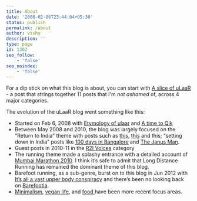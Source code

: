 ```yaml
---
title: About
date: '2008-02-06T23:44:04+05:30'
status: publish
permalink: /about
author: vishy
description: ''
type: page
id: 1302
seo_follow:
    - 'false'
seo_noindex:
    - 'false'
---
```

For a dip stick on what this blog is about, you can start with [A slice of uLaaR](https://www.ulaar.com/2020/09/24/a-slice-of-ulaar/) - a post that strings together 11 posts that I'm *not ashamed* of, across 4 major categories. 

The evolution of the uLaaR blog went something like this:

- Started on Feb 6, 2008 with [Etymology of ulaar](https://www.ulaar.com/2008/02/22/etymology-of-ulaar/) and [A time to Qik](https://www.ulaar.com/2008/02/07/a-time-to-qik/)
- Between May 2008 and 2010, the blog was largely focused on the “Return to India” theme with posts such as [this](https://www.ulaar.com/2008/05/20/16-years-later/), [this](https://www.ulaar.com/2008/08/29/asthma-bangalore-and-me/) and this; “setting down in India” posts like [100 days in Bangalore](https://www.ulaar.com/2008/12/14/100-days-in-bangalore-part1/) and [The Janus Man](https://www.ulaar.com/2009/07/17/the-janus-man/).
- Guest posts in 2010-11 in the [R2I Voices](https://www.ulaar.com/category/r2i-2/r2ia-voices/) category
- The running theme made a splashy entrance with a detailed account of [Mumbai Marathon 2010](https://www.ulaar.com/2010/01/28/my-road-to-mumbai-marathon-2010/). I think it’s safe to admit that Long Distance Running has remained the dominant theme of this blog.
- Barefoot running, as a sub-genre, burst on to this blog in Jun 2012 with [It’s all a vast upper body conspiracy](https://www.ulaar.com/2012/06/14/its-all-a-vast-upper-body-conspiracy/) and there’s been no looking back on [Barefootia](https://www.ulaar.com/category/barefootia-2/).
- [Minimalism](https://www.ulaar.com/categories/minimalism), [vegan life](https://www.ulaar.com/category/vegan-life/), and [food ](https://www.ulaar.com/category/food-2/)have been more recent focus areas.

